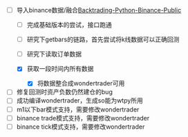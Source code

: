 - [ ] 导入binance数据/融合[Backtrading-Python-Binance-Public](https://github.com/xiekunyan-flow/Backtrading-Python-Binance-Public)
   - [ ] 完成基础版本的尝试，接口跑通

   - [ ] 研究下getbars的链路，首先尝试将k线数据可以正确回测

   - [ ] 研究下读取订单数据

   - [x] 获取一段时间内所有数据
      - [x] 将数据整合成wondertrader可用
- [ ] 修复回测时资产负数仍然建仓的bug
- [ ] 成功编译wondertrader，生成so能为wtpy所用
- [ ] m1以下bar模式支持，需要修改wondertrader
- [ ] binance trade模式支持，需要修改wondertrader
- [ ] binance tick模式支持，需要修改wondertrader